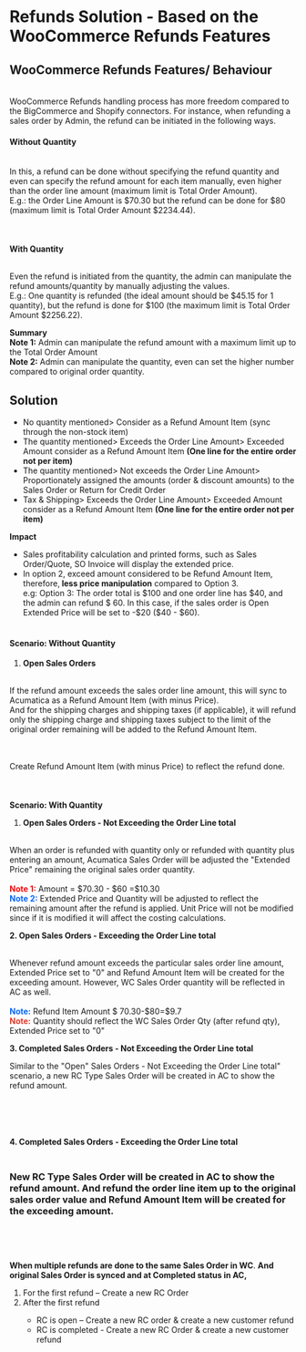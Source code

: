 <h1> Refunds Solution - Based on the WooCommerce Refunds Features
<h2><strong>WooCommerce Refunds Features/ Behaviour</strong></h2>
<p><br class="atl-forced-newline" /> WooCommerce Refunds handling process has more freedom compared to the BigCommerce and Shopify connectors. For instance, when refunding a sales order by Admin, the refund can be initiated in the following ways.</p>
<h4><strong>Without Quantity</strong></h4>
<p><br /> In this, a refund can be done without specifying the refund quantity and even can specify the refund amount for each item manually, even higher than the order line amount (maximum limit is Total Order Amount). <br class="atl-forced-newline" /> E.g.: the Order Line Amount is $70.30 but the refund can be done for $80 (maximum limit is Total Order Amount $2234.44). <br class="atl-forced-newline" /> <ac:image ac:border="true" ac:height="461" ac:width="900"><ri:attachment ri:filename="worddavdc66412ab0c61f901de552cb2d799b2d.png" /></ac:image> <br class="atl-forced-newline" /><br class="atl-forced-newline" /> <br class="atl-forced-newline" /> <strong>With Quantity</strong></p>
<p><br class="atl-forced-newline" /> Even the refund is initiated from the quantity, the admin can manipulate the refund amounts/quantity by manually adjusting the values. <br class="atl-forced-newline" /> E.g.: One quantity is refunded (the ideal amount should be $45.15 for 1 quantity), but the refund is done for $100 (the maximum limit is Total Order Amount $2256.22). <br class="atl-forced-newline" /> <ac:image ac:border="true" ac:height="432" ac:width="900"><ri:attachment ri:filename="worddav60d7cfce69848ff0818fc4ec90bc593c.png" /></ac:image></p>
<p><strong>Summary</strong> <br class="atl-forced-newline" /> <strong>Note 1:</strong> Admin can manipulate the <ac:inline-comment-marker ac:ref="bec5fa87-5a4c-437c-bddd-b9f89f2ea69b">refund amoun</ac:inline-comment-marker>t with a maximum limit up to the Total Order Amount <br class="atl-forced-newline" /> <strong>Note 2:</strong> Admin can manipulate the quantity, even can set the higher number compared to original order quantity. <br class="atl-forced-newline" /> <ac:image ac:border="true" ac:height="365" ac:width="900"><ri:attachment ri:filename="worddav69eb163a274915c09d6a40e394ecac0e.png" /></ac:image></p>
<h2><strong>Solution&nbsp;</strong></h2>
<ul>
<li>No quantity mentioned&gt; Consider as a Refund Amount Item (sync through the non-stock item)</li>
<li>The quantity mentioned&gt; Exceeds the Order Line Amount&gt; Exceeded Amount consider as a Refund Amount Item <strong>(One line for the entire order not per item)</strong></li>
<li>The quantity mentioned&gt; Not exceeds the Order Line Amount&gt; Proportionately assigned the amounts (order &amp; discount amounts) to the Sales Order or Return for Credit Order</li>
<li>Tax &amp; Shipping&gt; Exceeds the Order Line Amount&gt; Exceeded Amount consider as a Refund Amount Item <strong>(One line for the entire order not per item)</strong></li></ul>
<p><strong>Impact</strong></p>
<ul>
<li>Sales profitability calculation and printed forms, such as Sales Order/Quote, SO Invoice will display the extended price.</li>
<li>In option 2, exceed amount considered to be Refund Amount Item, therefore,<strong> less price manipulation</strong> compared to Option 3.<br />e.g: Option 3: The order total is $100 and one order line has $40, and the admin can refund $ 60. In this case, if the sales order is Open Extended Price will be set to -$20 ($40 - $60).</li></ul>
<h4><br class="atl-forced-newline" /> <strong>Scenario: Without Quantity</strong></h4>
<ol>
<li><strong>Open Sales Orders</strong></li></ol>
<p><br class="atl-forced-newline" /> If the refund amount exceeds the sales order line amount, this will sync to Acumatica as a Refund Amount Item (with minus Price). <br class="atl-forced-newline" /> And for the shipping charges and shipping taxes (if applicable), it will refund only the shipping charge and shipping taxes subject to the limit of the original order remaining will be added to the Refund Amount Item.</p>
<p><br class="atl-forced-newline" /> <ac:image ac:border="true" ac:height="432" ac:width="900"><ri:attachment ri:filename="worddav7749f0a035025034f1e973140a8919d0.png" /></ac:image> <br class="atl-forced-newline" /> Create Refund Amount Item (with minus Price) to reflect the refund done.<br /> <ac:image ac:border="true" ac:height="306" ac:width="900"><ri:attachment ri:filename="worddav1931234e407f2150d220fb8f6320670b.png" /></ac:image> <br class="atl-forced-newline" /> <br class="atl-forced-newline" /> <br class="atl-forced-newline" /> <strong>Scenario: With Quantity</strong></p>
<ol>
<li><strong>Open Sales Orders - Not Exceeding the Order Line total</strong></li></ol>
<p><br class="atl-forced-newline" /> When an order is refunded with quantity only or refunded with quantity plus entering an amount, Acumatica Sales Order will be adjusted the &quot;Extended Price&quot; remaining the original sales order quantity. <br class="atl-forced-newline" /> <ac:image ac:border="true" ac:height="462" ac:width="900"><ri:attachment ri:filename="worddav4a3210b9d61ac7fd8ad7611c01af3a7f.png" /></ac:image> <br class="atl-forced-newline" /> <span style="color: rgb(255,0,0);"><strong>Note 1:</strong></span> Amount = $70.30 - $60 =$10.30<br /> <span style="color: rgb(0,102,255);"><strong>Note 2:</strong></span> Extended Price and Quantity will be adjusted to reflect the remaining amount after the refund is applied. Unit Price will not be modified since if it is modified it will affect the costing calculations. <br class="atl-forced-newline" /> <ac:image ac:border="true" ac:height="312" ac:width="900"><ri:attachment ri:filename="worddav9e8de67717f24813685cf35a71636153.png" /></ac:image></p>
<p><strong>2. Open Sales Orders - Exceeding the Order Line total</strong></p>
<p><br class="atl-forced-newline" /> Whenever refund amount exceeds the particular sales order line amount, Extended Price set to &quot;0&quot; and Refund Amount Item will be created for the exceeding amount. However, WC Sales Order quantity will be reflected in AC as well. <br /> <ac:image ac:border="true" ac:height="454" ac:width="900"><ri:attachment ri:filename="worddavfa267de571beb05e1b1b7094f353ea80.png" /></ac:image> <br class="atl-forced-newline" /> <span style="color: rgb(0,102,255);"><strong>Note:</strong></span> Refund Item Amount $ 70.30-$80=$9.7 <br class="atl-forced-newline" /> <span style="color: rgb(229,53,39);"><strong>Note:</strong></span> Quantity should reflect the WC Sales Order Qty (after refund qty), Extended Price set to &quot;0&quot; <br class="atl-forced-newline" /> <ac:image ac:border="true" ac:height="305" ac:width="900"><ri:attachment ri:filename="worddav657cf7ddd5d9121d78eb2b2536231ff7.png" /></ac:image></p>
<p><strong>3. Completed Sales Orders - Not Exceeding the Order Line total</strong></p>
<p>Similar to the &quot;Open&quot; Sales Orders - Not Exceeding the Order Line total&quot; scenario, a new RC Type Sales Order will be created in AC to show the refund amount. <br /> <ac:image ac:border="true" ac:height="462" ac:width="900"><ri:attachment ri:filename="worddav4a3210b9d61ac7fd8ad7611c01af3a7f.png" /></ac:image> <br class="atl-forced-newline" /> <ac:image ac:border="true" ac:height="312" ac:width="900"><ri:attachment ri:filename="worddav1d7eafcc8514d0ee987fdff8bf3f9eee.png" /></ac:image> <br class="atl-forced-newline" /> <br class="atl-forced-newline" /><br class="atl-forced-newline" /></p>
<p><strong>4. Completed Sales Orders - Exceeding the Order Line total</strong></p>
<h3><br class="atl-forced-newline" /> New RC Type Sales Order will be created in AC to show the refund amount. And refund the order line item up to the original sales order value and Refund Amount Item will be created for the exceeding amount. <br class="atl-forced-newline" /> <ac:image ac:border="true" ac:height="454" ac:width="900"><ri:attachment ri:filename="worddav9aeec6af7edb4ee045418f31913f79eb.png" /></ac:image> <br class="atl-forced-newline" /> <ac:image ac:border="true" ac:height="334" ac:width="900"><ri:attachment ri:filename="worddav1ce19fd5e2983c25dfc55064b1589b53.png" /></ac:image> <br class="atl-forced-newline" /><br /></h3>
<p><strong>When multiple refunds are done to the same Sales Order in WC</strong>.&nbsp;<strong>And original Sales Order is synced and at Completed status in AC,</strong></p>
<ol>
<li>For the first refund &ndash; Create a new RC Order</li>
<li>After the first refund</li></ol>
<ul>
<li style="list-style-type: none;background-image: none;">
<ul>
<li>RC is open &ndash; Create a new RC order &amp; create a new customer refund</li>
<li>RC is completed - Create a new RC Order &amp; create a new customer refund</li></ul></li></ul>
<p>&nbsp;</p>

